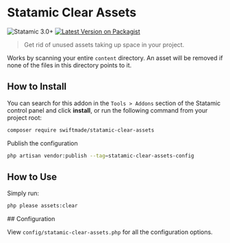 # Statamic Clear Assets

![Statamic 3.0+](https://img.shields.io/badge/Statamic-3.0+-FF269E?style=for-the-badge&link=https://statamic.com)
[![Latest Version on Packagist](https://img.shields.io/packagist/v/swiftmade/statamic-clear-assets.svg?style=for-the-badge)](https://packagist.org/packages/swiftmade/statamic-clear-assets)

> Get rid of unused assets taking up space in your project.

Works by scanning your entire `content` directory. An asset will be removed if none of the files in this directory points to it.

## How to Install

You can search for this addon in the `Tools > Addons` section of the Statamic control panel and click **install**, or run the following command from your project root:

```bash
composer require swiftmade/statamic-clear-assets
```

Publish the configuration
 ```bash
 php artisan vendor:publish --tag=statamic-clear-assets-config
 ```

## How to Use

Simply run:

```bash
php please assets:clear
```

## Configuration

View `config/statamic-clear-assets.php` for all the configuration options.
